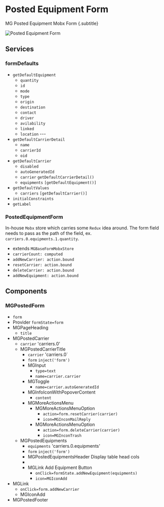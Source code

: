 # Posted Equipment Form
MG Posted Equipment Mobx Form {.subtitle}

![Posted Equipment Form](https://s3.amazonaws.com/qp-photo/mg-posted-equipment-form.png)

## Services

### formDefaults

- `getDefaultEquipment`
  - `quantity`
  - `id`
  - `mode`
  - `type`
  - `origin`
  - `destination`
  - `contact`
  - `driver`
  - `avilability`
  - `linked`
  - `location` ---
- `getDefaultCarrierDetail`
  - `name`
  - `carrierId`
  - `oid`
- `getDefaultCarrier`
  - `disabled`
  - `autoGeneratedId`
  - `carrier`
    `getDefaultCarrierDetail()`
  - `equipments`
    `[getDefaultEquipment()]`
- `getDefaultValues`
  - `carriers`
    `[getDefaultCarrier()]`
- `initialConstraints`
- `getLabel`

### PostedEquipmentForm

In-house `Mobx` store which carries some `Redux` idea around. The form field needs to pass as the path of the field, ex. `carriers.0.equipments.1.quantity`. 

- extends `MGBaseFormMobxStore`
- `carrierCount: computed`
- `addNewCarrier: action.bound`
- `resetCarrier: action.bound`
- `deleteCarrier: action.bound`
- `addNewEquipment: action.bound`

## Components

### MGPostedForm

- `form`
- Provider `formState=form`
- MGPageHeading
  - `title`
- MGPostedCarrier
  - `carrier`
    'carriers.0'
  - MGPostedCarrierTitle
    - `carrier`
      'carriers.0`
    - `form`
      `inject('form')`
    - MGInput
      - `type=text`
      - `name=carrier.carrier`
    - MGToggle
      - `name=carrier.autoGeneratedId`
    - MGInfoIconWithPopoverContent
      - `content`
    - MGMoreActionsMenu
      - MGMoreActionsMenuOption
        - `action=form.resetCarrier(carrier)`
        - `icon=MGInconMailReply`
      - MGMoreActionsMenuOption
        - `action=form.deleteCarrier(carrier)`
        - `icon=MGInconTrash`
  - MGPostedEquipments
    - `equipments`
      'carriers.0.equipments'
    - `form`
      `inject('form')`
    - MGPostedEquipmentsHeader
      Display table head cols
    - 
    - MGLink
      Add Equipment Button
      - `onClick=formState.addNewEquipment(equipments)`
      - `icon=MGIconAdd`
- MGLink
  - `onClick=form.addNewCarrier`
  - MGIconAdd
- MGPostedFooter


